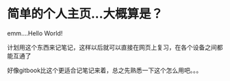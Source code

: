 # 简单的个人主页...大概算是？

emm....Hello World!

计划用这个东西来记笔记，这样以后就可以直接在网页上复习，在各个设备之间都能互通了

好像gitbook比这个更适合记笔记来着，总之先熟悉一下这个怎么用吧。。。
